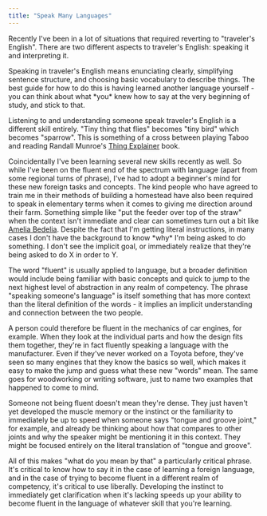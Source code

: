 ```yaml
---
title: "Speak Many Languages"
---
```

Recently I've been in a lot of situations that required reverting to "traveler's English". There are two different aspects to traveler's English: speaking it and interpreting it.

Speaking in traveler's English means enunciating clearly, simplifying sentence structure, and choosing basic vocabulary to describe things. The best guide for how to do this is having learned another language yourself - you can think about what \*you\* knew how to say at the very beginning of study, and stick to that.

Listening to and understanding someone speak traveler's English is a different skill entirely. "Tiny thing that flies" becomes "tiny bird" which becomes "sparrow". This is something of a cross between playing Taboo and reading Randall Munroe's [Thing Explainer][Thing Explainer] book.

Coincidentally I've been learning several new skills recently as well. So while I've been on the fluent end of the spectrum with language (apart from some regional turns of phrase), I've had to adopt a beginner's mind for these new foreign tasks and concepts. The kind people who have agreed to train me in their methods of building a homestead have also been required to speak in elementary terms when it comes to giving me direction around their farm. Something simple like "put the feeder over top of the straw" when the context isn't immediate and clear can sometimes turn out a bit like [Amelia Bedelia][Amelia]. Despite the fact that I'm getting literal instructions, in many cases I don't have the background to know \*why\* I'm being asked to do something. I don't see the implicit goal, or immediately realize that they're being asked to do X in order to Y.

The word "fluent" is usually applied to language, but a broader definition would include being familiar with basic concepts and quick to jump to the next highest level of abstraction in any realm of competency. The phrase "speaking someone's language" is itself something that has more context than the literal definition of the words - it implies an implicit understanding and connection between the two people.

A person could therefore be fluent in the mechanics of car engines, for example. When they look at the individual parts and how the design fits them together, they're in fact fluently speaking a language with the manufacturer. Even if they've never worked on a Toyota before, they've seen so many engines that they know the basics so well, which makes it easy to make the jump and guess what these new "words" mean. The same goes for woodworking or writing software, just to name two examples that happened to come to mind. 

Someone not being fluent doesn't mean they're dense. They just haven't yet developed the muscle memory or the instinct or the familiarity to immediately be up to speed when someone says "tongue and groove joint," for example, and already be thinking about how that compares to other joints and why the speaker might be mentioning it in this context. They might be focused entirely on the literal translation of "tongue and groove".

All of this makes "what do you mean by that" a particularly critical phrase. It's critical to know how to say it in the case of learning a foreign language, and in the case of trying to become fluent in a different realm of competency, it's critical to use liberally. Developing the instinct to immediately get clarification when it's lacking speeds up your ability to become fluent in the language of whatever skill that you're learning.

[Thing Explainer]: https://xkcd.com/thing-explainer/
[Amelia]: https://en.wikipedia.org/wiki/Amelia_Bedelia
